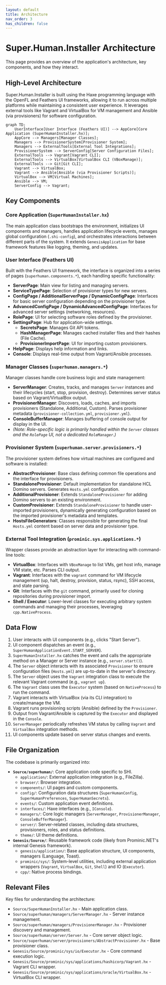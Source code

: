 ```yaml
---
layout: default
title: Architecture
nav_order: 3
has_children: false
---
```


# Super.Human.Installer Architecture

This page provides an overview of the application's architecture, key components, and how they interact.

## High-Level Architecture

Super.Human.Installer is built using the Haxe programming language with the OpenFL and Feathers UI frameworks, allowing it to run across multiple platforms while maintaining a consistent user experience. It leverages external tools like Vagrant and VirtualBox for VM management and Ansible (via provisioners) for software configuration.

```mermaid
graph TD;
    UserInterface[User Interface (Feathers UI)] --> AppCore[Core Application (SuperHumanInstaller.hx)];
    AppCore --> Managers[Manager Classes];
    Managers --> ProvisionerSystem[Provisioner System];
    Managers --> ExternalTools[External Tool Integrations];
    ProvisionerSystem --> ServerConfig[Server Configuration Files];
    ExternalTools --> Vagrant[Vagrant CLI];
    ExternalTools --> VirtualBox[VirtualBox CLI (VBoxManage)];
    ExternalTools --> Git[Git CLI];
    Vagrant --> VirtualBox;
    Vagrant --> Ansible[Ansible (via Provisioner Scripts)];
    VirtualBox --> VM[Virtual Machines];
    Ansible --> VM;
    ServerConfig --> Vagrant;
```

## Key Components

### Core Application (`SuperHumanInstaller.hx`)

The main application class bootstraps the environment, initializes UI components and managers, handles application lifecycle events, manages global configuration (`.shi-config`), and orchestrates interactions between different parts of the system. It extends `GenesisApplication` for base framework features like logging, theming, and updates.

### User Interface (Feathers UI)

Built with the Feathers UI framework, the interface is organized into a series of pages (`superhuman.components.*`), each handling specific functionality:

*   **ServerPage**: Main view for listing and managing servers.
*   **ServiceTypePage**: Selection of provisioner types for new servers.
*   **ConfigPage / AdditionalServerPage / DynamicConfigPage**: Interfaces for basic server configuration depending on the provisioner type.
*   **AdvancedConfigPage / DynamicAdvancedConfigPage**: Interfaces for advanced server settings (networking, resources).
*   **RolePage**: UI for selecting software roles defined by the provisioner.
*   **SettingsPage**: Hub for application-wide settings.
    *   **SecretsPage**: Manages Git API tokens.
    *   **HashManagerPage**: Manages cached installer files and their hashes (File Cache).
    *   **ProvisionerImportPage**: UI for importing custom provisioners.
*   **HelpPage**: Displays help information and links.
*   **Console**: Displays real-time output from Vagrant/Ansible processes.

### Manager Classes (`superhuman.managers.*`)

Manager classes handle core business logic and state management:

*   **ServerManager**: Creates, tracks, and manages `Server` instances and their lifecycles (start, stop, provision, destroy). Determines server status based on Vagrant/VirtualBox output.
*   **ProvisionerManager**: Discovers, loads, caches, and imports provisioners (Standalone, Additional, Custom). Parses provisioner metadata (`provisioner-collection.yml`, `provisioner.yml`).
*   **ConsoleBufferManager**: Manages buffering of console output for display in the UI.
*   *(Note: Role-specific logic is primarily handled within the `Server` classes and the `RolePage` UI, not a dedicated `RoleManager`.)*

### Provisioner System (`superhuman.server.provisioners.*`)

The provisioner system defines how virtual machines are configured and software is installed:

*   **AbstractProvisioner**: Base class defining common file operations and the interface for provisioners.
*   **StandaloneProvisioner**: Default implementation for standalone HCL Domino servers. Generates `Hosts.yml` configuration.
*   **AdditionalProvisioner**: Extends `StandaloneProvisioner` for adding Domino servers to an existing environment.
*   **CustomProvisioner**: Extends `StandaloneProvisioner` to handle user-imported provisioners, dynamically generating configuration based on the imported provisioner's metadata and templates.
*   **HostsFileGenerators**: Classes responsible for generating the final `Hosts.yml` content based on server data and provisioner type.

### External Tool Integration (`prominic.sys.applications.*`)

Wrapper classes provide an abstraction layer for interacting with command-line tools:

*   **VirtualBox**: Interfaces with `VBoxManage` to list VMs, get host info, manage VM state, etc. Parses CLI output.
*   **Vagrant**: Interfaces with the `vagrant` command for VM lifecycle management (up, halt, destroy, provision, status, rsync), SSH access, and state parsing.
*   **Git**: Interfaces with the `git` command, primarily used for cloning repositories during provisioner import.
*   **Shell / Executor**: Lower-level classes for executing arbitrary system commands and managing their processes, leveraging `cpp.NativeProcess`.

## Data Flow

1.  User interacts with UI components (e.g., clicks "Start Server").
2.  UI component dispatches an event (e.g., `SuperHumanApplicationEvent.START_SERVER`).
3.  `SuperHumanInstaller.hx` catches the event and calls the appropriate method on a Manager or Server instance (e.g., `server.start()`).
4.  The `Server` object interacts with its associated `Provisioner` to ensure configuration files (`Hosts.yml`) are up-to-date in the server's directory.
5.  The `Server` object uses the `Vagrant` integration class to execute the relevant Vagrant command (e.g., `vagrant up`).
6.  The `Vagrant` class uses the `Executor` system (based on `NativeProcess`) to run the command.
7.  Vagrant interacts with VirtualBox (via its CLI integration) to create/manage the VM.
8.  Vagrant runs provisioning scripts (Ansible) defined by the `Provisioner`.
9.  Output from Vagrant/Ansible is captured by the `Executor` and displayed in the `Console`.
10. `ServerManager` periodically refreshes VM status by calling `Vagrant` and `VirtualBox` integration methods.
11. UI components update based on server status changes and events.

## File Organization

The codebase is primarily organized into:

*   **`Source/superhuman/`**: Core application code specific to SHI.
    *   `application/`: External application integration (e.g., FileZilla).
    *   `browser/`: Browser integration.
    *   `components/`: UI pages and custom components.
    *   `config/`: Configuration data structures (`SuperHumanConfig`, `SuperHumanPreferences`, `SuperHumanSecrets`).
    *   `events/`: Custom application event definitions.
    *   `interfaces/`: Haxe interfaces (e.g., `IConsole`).
    *   `managers/`: Core logic managers (`ServerManager`, `ProvisionerManager`, `ConsoleBufferManager`).
    *   `server/`: Server-related classes, including data structures, provisioners, roles, and status definitions.
    *   `theme/`: UI theme definitions.
*   **`Genesis/Source/`**: Reusable framework code (likely from Prominic.NET's internal Genesis framework).
    *   `genesis/application/`: Base application structure, UI components, managers (Language, Toast).
    *   `prominic/sys/`: System-level utilities, including external application wrappers (`Vagrant`, `VirtualBox`, `Git`, `Shell`) and IO (`Executor`).
    *   `cpp/`: Native process bindings.

## Relevant Files

Key files for understanding the architecture:

*   `Source/SuperHumanInstaller.hx` - Main application class.
*   `Source/superhuman/managers/ServerManager.hx` - Server instance management.
*   `Source/superhuman/managers/ProvisionerManager.hx` - Provisioner discovery and management.
*   `Source/superhuman/server/Server.hx` - Core server object logic.
*   `Source/superhuman/server/provisioners/AbstractProvisioner.hx` - Base provisioner class.
*   `Genesis/Source/prominic/sys/io/Executor.hx` - Core command execution logic.
*   `Genesis/Source/prominic/sys/applications/hashicorp/Vagrant.hx` - Vagrant CLI wrapper.
*   `Genesis/Source/prominic/sys/applications/oracle/VirtualBox.hx` - VirtualBox CLI wrapper.
